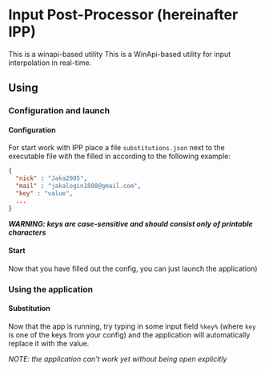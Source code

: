 # Input Post-Processor (hereinafter IPP)

This is a winapi-based utility This is a WinApi-based utility for input interpolation in real-time.

## Using

### Configuration and launch
#### Configuration
For start work with IPP place a file ```substitutions.json``` next to the executable file with the filled in according to the following example:
```json
{
  "nick" : "Jaka2005",
  "mail" : "jakalogin1808@gmail.com",
  "key" : "value",
  ...
}
```
***WARNING: keys are case-sensitive and should consist only of printable characters***

#### Start
Now that you have filled out the config, you can just launch the application)

### Using the application
#### Substitution
Now that the app is running, try typing in some input field ```%key%``` (where ```key``` is one of the keys from your config) and the application will automatically replace it with the value.

*NOTE: the application can't work yet without being open explicitly*
